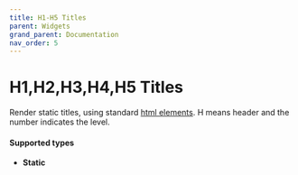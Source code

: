 ```yaml
---
title: H1-H5 Titles
parent: Widgets
grand_parent: Documentation
nav_order: 5
---
```


# H1,H2,H3,H4,H5 Titles

Render static titles, using standard [html elements](https://developer.mozilla.org/en-US/docs/Web/HTML/Element/Heading_Elements).
H means header and the number indicates the level.

#### Supported types
- **Static**


